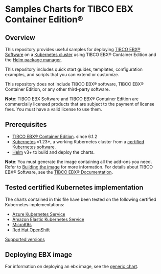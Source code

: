 # Samples Charts for TIBCO EBX Container Edition®

## Overview

This repository provides useful samples for deploying [TIBCO EBX® Software](https://www.tibco.com/products/tibco-ebx-software) 
on a [Kubernetes cluster](http://kubernetes.io/) using TIBCO EBX® Container Edition and the [Helm package manager](https://helm.sh/).

This repository includes quick start guides, templates, configuration examples, and scripts that you can extend or customize.

This repository does not include TIBCO EBX® software, TIBCO EBX® Container Edition, or any other third-party software.

**Note**: TIBCO EBX Software and TIBCO EBX® Container Edition are commercially licensed products that are subject to 
the payment of license fees. You must have a valid license to use them. 

## Prerequisites

- [TIBCO EBX® Container Edition](https://docs.tibco.com/pub/ebx/6.1.2/doc/pdf/TIB_ebx_6.1.2_container_edition.pdf?id=0). 
since 6.1.2
- [Kubernetes](https://kubernetes.io/) v1.23+, a working Kubernetes cluster from a [certified Kubernetes software](https://www.cncf.io/certification/software-conformance/).
- [Helm](https://helm.sh/) v3+ to build and deploy the charts.

**Note**:
You must generate the image containing all the add-ons you need. 
Refer to [Building the image](https://docs.tibco.com/pub/ebx/6.1.2/doc/html/fr/ece/building_the_image.html#_building_the_image) for more information.
For details about TIBCO EBX® Software, see the [TIBCO EBX® Documentation](https://docs.tibco.com/products/tibco-ebx).

## Tested certified Kubernetes implementation

The charts contained in this file have been tested on the following certified Kubernetes implementations:

* [Azure Kubernetes Service](https://learn.microsoft.com/en-us/azure/aks/)
* [Amazon Elastic Kubernetes Service](https://aws.amazon.com/eks/)
* [MicroK8s](https://microk8s.io/)
* [Red Hat OpenShift](https://www.redhat.com/en/technologies/cloud-computing/openshift)

[Supported versions](https://docs.tibco.com/pub/ebx/6.1.2/doc/html/fr/ece/running_the_image.html#_kubernetes)

## Deploying EBX image

For information on deploying an ebx image, see the 
[generic chart](/helm/chart/README.md).
